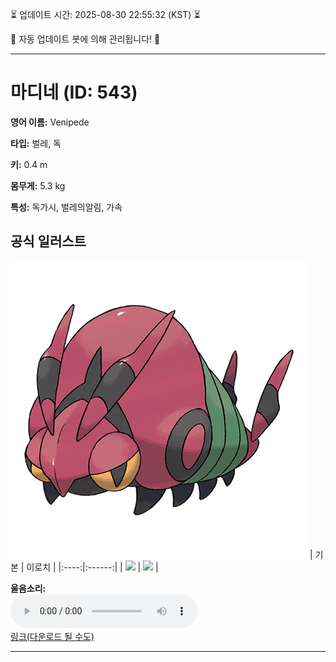 
⏳ 업데이트 시간: 2025-08-30 22:55:32 (KST) ⏳

🤖 자동 업데이트 봇에 의해 관리됩니다! 🤖

---

# 마디네 (ID: 543)
**영어 이름:** Venipede

**타입:** 벌레, 독

**키:** 0.4 m

**몸무게:** 5.3 kg

**특성:** 독가시, 벌레의알림, 가속

## 공식 일러스트
![](https://raw.githubusercontent.com/PokeAPI/sprites/master/sprites/pokemon/other/official-artwork/543.png)
| 기본 | 이로치 |
|:----:|:------:|
| <img src="http://play.pokemonshowdown.com/sprites/ani/venipede.gif" width="200"> | <img src="http://play.pokemonshowdown.com/sprites/ani-shiny/venipede.gif" width="200"> |

**울음소리:**<br><audio controls src="https://raw.githubusercontent.com/PokeAPI/cries/main/cries/pokemon/latest/543.ogg"></audio><br> [링크(다운로드 될 수도)](https://raw.githubusercontent.com/PokeAPI/cries/main/cries/pokemon/latest/543.ogg)


---
